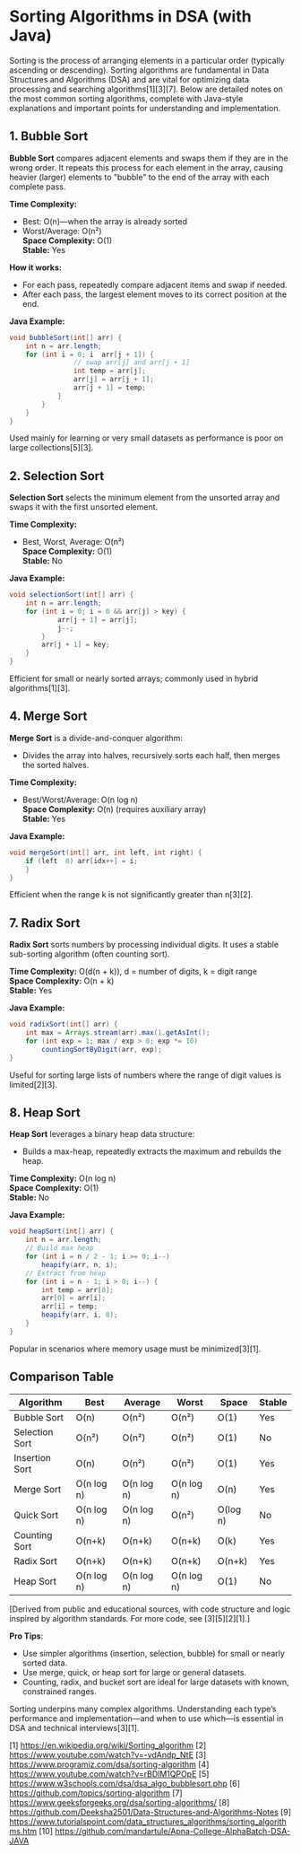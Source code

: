 # Sorting Algorithms in DSA (with Java)

Sorting is the process of arranging elements in a particular order (typically ascending or descending). Sorting algorithms are fundamental in Data Structures and Algorithms (DSA) and are vital for optimizing data processing and searching algorithms[1][3][7]. Below are detailed notes on the most common sorting algorithms, complete with Java-style explanations and important points for understanding and implementation.

## 1. Bubble Sort

**Bubble Sort** compares adjacent elements and swaps them if they are in the wrong order. It repeats this process for each element in the array, causing heavier (larger) elements to "bubble" to the end of the array with each complete pass.

**Time Complexity:**  
- Best: O(n)—when the array is already sorted  
- Worst/Average: O(n²)  
**Space Complexity:** O(1)  
**Stable:** Yes

**How it works:**
- For each pass, repeatedly compare adjacent items and swap if needed.
- After each pass, the largest element moves to its correct position at the end.

**Java Example:**
```java
void bubbleSort(int[] arr) {
    int n = arr.length;
    for (int i = 0; i  arr[j + 1]) {
                // swap arr[j] and arr[j + 1]
                int temp = arr[j];
                arr[j] = arr[j + 1];
                arr[j + 1] = temp;
            }
        }
    }
}
```
Used mainly for learning or very small datasets as performance is poor on large collections[5][3].

## 2. Selection Sort

**Selection Sort** selects the minimum element from the unsorted array and swaps it with the first unsorted element.

**Time Complexity:**  
- Best, Worst, Average: O(n²)  
**Space Complexity:** O(1)  
**Stable:** No

**Java Example:**
```java
void selectionSort(int[] arr) {
    int n = arr.length;
    for (int i = 0; i = 0 && arr[j] > key) {
            arr[j + 1] = arr[j];
            j--;
        }
        arr[j + 1] = key;
    }
}
```
Efficient for small or nearly sorted arrays; commonly used in hybrid algorithms[1][3].

## 4. Merge Sort

**Merge Sort** is a divide-and-conquer algorithm:
- Divides the array into halves, recursively sorts each half, then merges the sorted halves.

**Time Complexity:**  
- Best/Worst/Average: O(n log n)  
**Space Complexity:** O(n) (requires auxiliary array)  
**Stable:** Yes

**Java Example:**
```java
void mergeSort(int[] arr, int left, int right) {
    if (left  0) arr[idx++] = i;
    }
}
```
Efficient when the range k is not significantly greater than n[3][2].

## 7. Radix Sort

**Radix Sort** sorts numbers by processing individual digits. It uses a stable sub-sorting algorithm (often counting sort).

**Time Complexity:** O(d(n + k)), d = number of digits, k = digit range  
**Space Complexity:** O(n + k)  
**Stable:** Yes

**Java Example:**
```java
void radixSort(int[] arr) {
    int max = Arrays.stream(arr).max().getAsInt();
    for (int exp = 1; max / exp > 0; exp *= 10)
        countingSortByDigit(arr, exp);
}
```
Useful for sorting large lists of numbers where the range of digit values is limited[2][3].

## 8. Heap Sort

**Heap Sort** leverages a binary heap data structure:
- Builds a max-heap, repeatedly extracts the maximum and rebuilds the heap.

**Time Complexity:** O(n log n)  
**Space Complexity:** O(1)  
**Stable:** No

**Java Example:**
```java
void heapSort(int[] arr) {
    int n = arr.length;
    // Build max heap
    for (int i = n / 2 - 1; i >= 0; i--)
        heapify(arr, n, i);
    // Extract from heap
    for (int i = n - 1; i > 0; i--) {
        int temp = arr[0];
        arr[0] = arr[i];
        arr[i] = temp;
        heapify(arr, i, 0);
    }
}
```
Popular in scenarios where memory usage must be minimized[3][1].

## Comparison Table

| Algorithm      | Best      | Average   | Worst    | Space    | Stable |
|----------------|-----------|-----------|----------|----------|--------|
| Bubble Sort    | O(n)      | O(n²)     | O(n²)    | O(1)     | Yes    |
| Selection Sort | O(n²)     | O(n²)     | O(n²)    | O(1)     | No     |
| Insertion Sort | O(n)      | O(n²)     | O(n²)    | O(1)     | Yes    |
| Merge Sort     | O(n log n)| O(n log n)| O(n log n)| O(n)    | Yes    |
| Quick Sort     | O(n log n)| O(n log n)| O(n²)    | O(log n) | No     |
| Counting Sort  | O(n+k)    | O(n+k)    | O(n+k)   | O(k)     | Yes    |
| Radix Sort     | O(n+k)    | O(n+k)    | O(n+k)   | O(n+k)   | Yes    |
| Heap Sort      | O(n log n)| O(n log n)| O(n log n)| O(1)    | No     |

[Derived from public and educational sources, with code structure and logic inspired by algorithm standards. For more code, see [3][5][2][1].]

**Pro Tips**:
- Use simpler algorithms (insertion, selection, bubble) for small or nearly sorted data.
- Use merge, quick, or heap sort for large or general datasets.
- Counting, radix, and bucket sort are ideal for large datasets with known, constrained ranges.

Sorting underpins many complex algorithms. Understanding each type’s performance and implementation—and when to use which—is essential in DSA and technical interviews[3][1].

[1] https://en.wikipedia.org/wiki/Sorting_algorithm
[2] https://www.youtube.com/watch?v=-vdAndp_NtE
[3] https://www.programiz.com/dsa/sorting-algorithm
[4] https://www.youtube.com/watch?v=rBDlM1QPOpE
[5] https://www.w3schools.com/dsa/dsa_algo_bubblesort.php
[6] https://github.com/topics/sorting-algorithm
[7] https://www.geeksforgeeks.org/dsa/sorting-algorithms/
[8] https://github.com/Deeksha2501/Data-Structures-and-Algorithms-Notes
[9] https://www.tutorialspoint.com/data_structures_algorithms/sorting_algorithms.htm
[10] https://github.com/mandartule/Apna-College-AlphaBatch-DSA-JAVA
